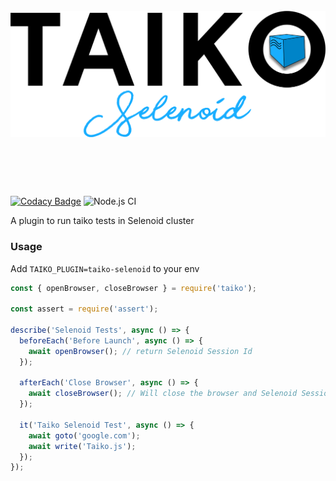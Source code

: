 <h1 align="center">
	<br>
	<img src="Tselenoidlogo.png" alt="TaikoSelenoidy">
	<br>
	<br>
	<br>
</h1>

[![Codacy Badge](https://app.codacy.com/project/badge/Grade/9c4d4065b26f463da165afe7efca1f4e)](https://www.codacy.com?utm_source=github.com&utm_medium=referral&utm_content=saikrishna321/taiko-selenoid&utm_campaign=Badge_Grade) ![Node.js CI](https://github.com/saikrishna321/taiko-selenoid/workflows/Node.js%20CI/badge.svg?branch=master)

A plugin to run taiko tests in Selenoid cluster

### Usage

Add `TAIKO_PLUGIN=taiko-selenoid` to your env

```javascript
const { openBrowser, closeBrowser } = require('taiko');

const assert = require('assert');

describe('Selenoid Tests', async () => {
  beforeEach('Before Launch', async () => {
    await openBrowser(); // return Selenoid Session Id
  });

  afterEach('Close Browser', async () => {
    await closeBrowser(); // Will close the browser and Selenoid Session
  });

  it('Taiko Selenoid Test', async () => {
    await goto('google.com');
    await write('Taiko.js');
  });
});
```
